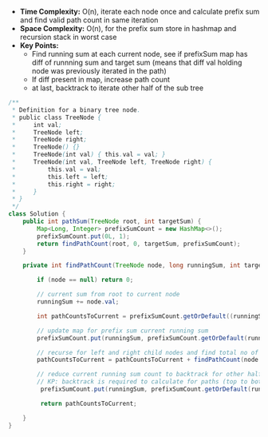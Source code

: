 - **Time Complexity:** O(n), iterate each node once and calculate prefix sum and find valid path count in same iteration
- **Space Complexity:** O(n), for the prefix sum store in hashmap and recursion stack in worst case
- **Key Points:**
    - Find running sum at each current node, see if prefixSum map has diff of runnning sum and target sum (means that diff val holding node was previously iterated in the path)
    - If diff present in map, increase path count 
    - at last, backtrack to iterate other half of the sub tree

```java
/**
 * Definition for a binary tree node.
 * public class TreeNode {
 *     int val;
 *     TreeNode left;
 *     TreeNode right;
 *     TreeNode() {}
 *     TreeNode(int val) { this.val = val; }
 *     TreeNode(int val, TreeNode left, TreeNode right) {
 *         this.val = val;
 *         this.left = left;
 *         this.right = right;
 *     }
 * }
 */
class Solution {
    public int pathSum(TreeNode root, int targetSum) {
        Map<Long, Integer> prefixSumCount = new HashMap<>();
        prefixSumCount.put(0L, 1);
        return findPathCount(root, 0, targetSum, prefixSumCount); 
    }

    private int findPathCount(TreeNode node, long runningSum, int targetSum, Map<Long, Integer> prefixSumCount) {

        if (node == null) return 0;

        // current sum from root to current node
        runningSum += node.val;

        int pathCountsToCurrent = prefixSumCount.getOrDefault((runningSum - targetSum), 0);

        // update map for prefix sum current running sum 
        prefixSumCount.put(runningSum, prefixSumCount.getOrDefault(runningSum, 0) + 1);

        // recurse for left and right child nodes and find total no of paths
        pathCountsToCurrent = pathCountsToCurrent + findPathCount(node.left, runningSum, targetSum, prefixSumCount) + findPathCount(node.right, runningSum, targetSum, prefixSumCount);

        // reduce current running sum count to backtrack for other half of the tree/subtree
        // KP: backtrack is required to calculate for paths (top to bottom) in three and not sub trees
         prefixSumCount.put(runningSum, prefixSumCount.getOrDefault(runningSum, 0) - 1);

         return pathCountsToCurrent;

    }
}
```
